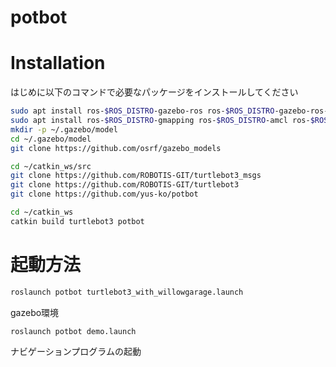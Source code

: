 # potbot

# Installation
 
はじめに以下のコマンドで必要なパッケージをインストールしてください
 
```bash
sudo apt install ros-$ROS_DISTRO-gazebo-ros ros-$ROS_DISTRO-gazebo-ros-control ros-$ROS_DISTRO-ros-control ros-$ROS_DISTRO-ros-controllers
sudo apt install ros-$ROS_DISTRO-gmapping ros-$ROS_DISTRO-amcl ros-$ROS_DISTRO-map-server ros-$ROS_DISTRO-robot-localization
mkdir -p ~/.gazebo/model
cd ~/.gazebo/model
git clone https://github.com/osrf/gazebo_models
```
```bash
cd ~/catkin_ws/src
git clone https://github.com/ROBOTIS-GIT/turtlebot3_msgs
git clone https://github.com/ROBOTIS-GIT/turtlebot3
git clone https://github.com/yus-ko/potbot
```
```bash
cd ~/catkin_ws
catkin build turtlebot3 potbot
```

# 起動方法

```bash
roslaunch potbot turtlebot3_with_willowgarage.launch
```
gazebo環境

```bash
roslaunch potbot demo.launch
```
ナビゲーションプログラムの起動

